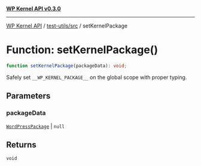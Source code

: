 [**WP Kernel API v0.3.0**](../../../README.md)

---

[WP Kernel API](../../../README.md) / [test-utils/src](../README.md) / setKernelPackage

# Function: setKernelPackage()

```ts
function setKernelPackage(packageData): void;
```

Safely set `__WP_KERNEL_PACKAGE__` on the global scope with proper typing.

## Parameters

### packageData

[`WordPressPackage`](../interfaces/WordPressPackage.md) | `null`

## Returns

`void`
